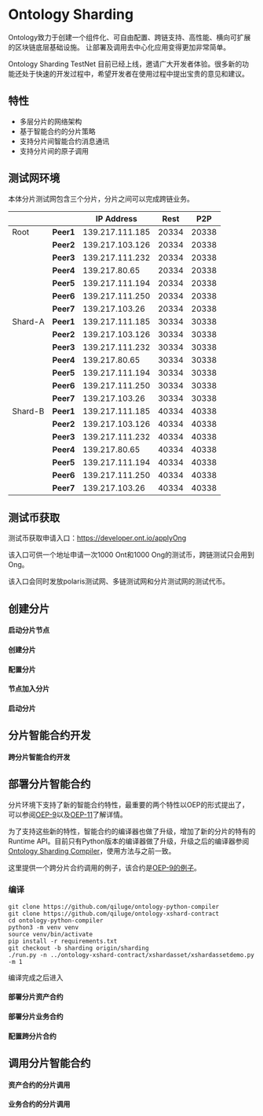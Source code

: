 
# Ontology Sharding

Ontology致力于创建一个组件化、可自由配置、跨链支持、高性能、横向可扩展的区块链底层基础设施。 让部署及调用去中心化应用变得更加非常简单。

Ontology Sharding TestNet 目前已经上线，邀请广大开发者体验。很多新的功能还处于快速的开发过程中，希望开发者在使用过程中提出宝贵的意见和建议。

## 特性

- 多层分片的网络架构
- 基于智能合约的分片策略
- 支持分片间智能合约消息通讯
- 支持分片间的原子调用


## 测试网环境

本体分片测试网包含三个分片，分片之间可以完成跨链业务。

|         |           | IP Address       | Rest     | P2P   |
| ----    | --------- | ---------------  | -------- | ----- |
| Root    | **Peer1** | 139.217.111.185  | 20334    | 20338 | 
|         | **Peer2** | 139.217.103.126  | 20334    | 20338 | 
|         | **Peer3** | 139.217.111.232  | 20334    | 20338 | 
|         | **Peer4** | 139.217.80.65    | 20334    | 20338 | 
|         | **Peer5** | 139.217.111.194  | 20334    | 20338 | 
|         | **Peer6** | 139.217.111.250  | 20334    | 20338 | 
|         | **Peer7** | 139.217.103.26   | 20334    | 20338 | 
| Shard-A | **Peer1** | 139.217.111.185  | 30334    | 30338 | 
|         | **Peer2** | 139.217.103.126  | 30334    | 30338 | 
|         | **Peer3** | 139.217.111.232  | 30334    | 30338 | 
|         | **Peer4** | 139.217.80.65    | 30334    | 30338 | 
|         | **Peer5** | 139.217.111.194  | 30334    | 30338 | 
|         | **Peer6** | 139.217.111.250  | 30334    | 30338 | 
|         | **Peer7** | 139.217.103.26   | 30334    | 30338 | 
| Shard-B | **Peer1** | 139.217.111.185  | 40334    | 40338 | 
|         | **Peer2** | 139.217.103.126  | 40334    | 40338 | 
|         | **Peer3** | 139.217.111.232  | 40334    | 40338 | 
|         | **Peer4** | 139.217.80.65    | 40334    | 40338 | 
|         | **Peer5** | 139.217.111.194  | 40334    | 40338 | 
|         | **Peer6** | 139.217.111.250  | 40334    | 40338 | 
|         | **Peer7** | 139.217.103.26   | 40334    | 40338 | 


## 测试币获取

测试币获取申请入口：https://developer.ont.io/applyOng

该入口可供一个地址申请一次1000 Ont和1000 Ong的测试币，跨链测试只会用到Ong。

该入口会同时发放polaris测试网、多链测试网和分片测试网的测试代币。

## 创建分片

#### 启动分片节点

#### 创建分片

#### 配置分片

#### 节点加入分片

#### 启动分片

## 分片智能合约开发

#### 跨分片智能合约开发


## 部署分片智能合约

分片环境下支持了新的智能合约特性，最重要的两个特性以OEP的形式提出了，可以参阅[OEP-9](https://github.com/ontio/OEPs/pull/50)以及[OEP-11](https://github.com/ontio/OEPs/pull/54)了解详情。

为了支持这些新的特性，智能合约的编译器也做了升级，增加了新的分片的特有的Runtime API。目前只有Python版本的编译器做了升级，升级之后的编译器参阅[Ontology Sharding Compiler](https://github.com/qiluge/ontology-python-compiler/tree/sharding)，使用方法与之前一致。

这里提供一个跨分片合约调用的例子，该合约是[OEP-9的例子](https://github.com/qiluge/ontology-xshard-contract/blob/master/xshardasset/xshardassetdemo.py)。

### 编译

```
git clone https://github.com/qiluge/ontology-python-compiler
git clone https://github.com/qiluge/ontology-xshard-contract
cd ontology-python-compiler
python3 -m venv venv
source venv/bin/activate
pip install -r requirements.txt
git checkout -b sharding origin/sharding
./run.py -n ../ontology-xshard-contract/xshardasset/xshardassetdemo.py -m 1
```
编译完成之后进入

#### 部署分片资产合约

#### 部署分片业务合约

#### 配置跨分片合约


## 调用分片智能合约

#### 资产合约的分片调用

#### 业务合约的分片调用


